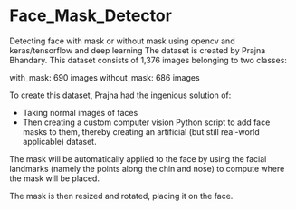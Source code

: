 # Face_Mask_Detector
Detecting face with mask or without mask using opencv and keras/tensorflow and deep learning
The dataset is created by Prajna Bhandary.
This dataset consists of 1,376 images belonging to two classes:

with_mask: 690 images
without_mask: 686 images

To create this dataset, Prajna had the ingenious solution of:

* Taking normal images of faces
* Then creating a custom computer vision Python script to add face masks to them, thereby creating an artificial (but still real-world applicable) dataset.

The mask will be automatically applied to the face by using the facial landmarks (namely the points along the chin and nose) to compute where the mask will be placed.

The mask is then resized and rotated, placing it on the face.
